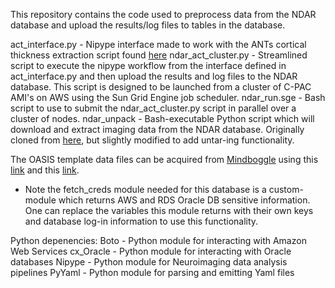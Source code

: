 This repository contains the code used to preprocess data from the NDAR database and upload the results/log files to tables in the database.

act_interface.py - Nipype interface made to work with the ANTs cortical thickness extraction script found [here](https://raw.githubusercontent.com/stnava/ANTs/master/Scripts/antsCorticalThickness.sh)
ndar_act_cluster.py - Streamlined script to execute the nipype workflow from the interface defined in act_interface.py and then upload the results and log files to the NDAR database. This script is designed to be launched from a cluster of C-PAC AMI's on AWS using the Sun Grid Engine job scheduler.
ndar_run.sge - Bash script to use to submit the ndar_act_cluster.py script in parallel over a cluster of nodes.
ndar_unpack - Bash-executable Python script which will download and extract imaging data from the NDAR database. Originally cloned from [here](https://raw.githubusercontent.com/chaselgrove/ndar/master/ndar_unpack/ndar_unpack), but slightly modified to add untar-ing functionality.

The OASIS template data files can be acquired from [Mindboggle](http://mindboggle.info) using this [link](http://mindboggle.info/data/templates/atropos/OASIS-30_Atropos_template.tar.gz) and this [link](http://mindboggle.info/data/atlases/jointfusion/OASIS-TRT-20_jointfusion_DKT31_CMA_labels_in_OASIS-30.nii.gz).

* Note the fetch_creds module needed for this database is a custom-module which returns AWS and RDS Oracle DB sensitive information. One can replace the variables this module returns with their own keys and database log-in information to use this functionality.

Python depenencies:
Boto - Python module for interacting with Amazon Web Services
cx_Oracle - Python module for interacting with Oracle databases
Nipype - Python module for Neuroimaging data analysis pipelines
PyYaml - Python module for parsing and emitting Yaml files

